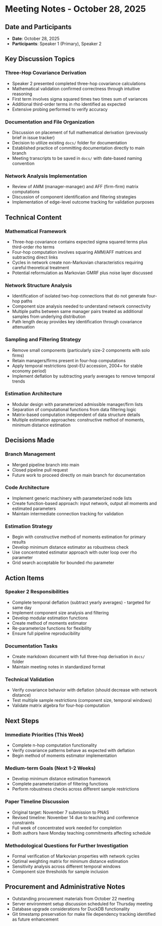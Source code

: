 # Meeting Notes - October 28, 2025

## Date and Participants
- **Date**: October 28, 2025
- **Participants**: Speaker 1 (Primary), Speaker 2

## Key Discussion Topics

### Three-Hop Covariance Derivation
- Speaker 2 presented completed three-hop covariance calculations
- Mathematical validation confirmed correctness through intuitive reasoning
- First term involves sigma squared times two times sum of variances  
- Additional third-order terms in rho identified as expected
- Extensive probing performed to verify accuracy

### Documentation and File Organization
- Discussion on placement of full mathematical derivation (previously brief in issue tracker)
- Decision to utilize existing `docs/` folder for documentation
- Established practice of committing documentation directly to main branch
- Meeting transcripts to be saved in `docs/` with date-based naming convention

### Network Analysis Implementation
- Review of AMM (manager-manager) and AFF (firm-firm) matrix computations
- Discussion of component identification and filtering strategies
- Implementation of edge-level outcome tracking for validation purposes

## Technical Content

### Mathematical Framework
- Three-hop covariance contains expected sigma squared terms plus third-order rho terms
- Four-hop computation involves squaring AMM/AFF matrices and subtracting direct links
- Cycles in network create non-Markovian characteristics requiring careful theoretical treatment
- Potential reformulation as Markovian GMRF plus noise layer discussed

### Network Structure Analysis
- Identification of isolated two-hop connections that do not generate four-hop paths
- Component size analysis needed to understand network connectivity
- Multiple paths between same manager pairs treated as additional samples from underlying distribution
- Path length decay provides key identification through covariance attenuation

### Sampling and Filtering Strategy
- Remove small components (particularly size-2 components with solo firms)
- Retain managers/firms present in four-hop computations
- Apply temporal restrictions (post-EU accession, 2004+ for stable economy period)
- Implement deflation by subtracting yearly averages to remove temporal trends

### Estimation Architecture
- Modular design with parameterized admissible manager/firm lists
- Separation of computational functions from data filtering logic
- Matrix-based computation independent of data structure details
- Multiple estimation approaches: constructive method of moments, minimum distance estimation

## Decisions Made

### Branch Management
- Merged pipeline branch into main
- Closed pipeline pull request
- Future work to proceed directly on main branch for documentation

### Code Architecture
- Implement generic machinery with parameterized node lists
- Create function-based approach: input network, output all moments and estimated parameters
- Maintain intermediate connection tracking for validation

### Estimation Strategy
- Begin with constructive method of moments estimation for primary results
- Develop minimum distance estimator as robustness check
- Use concentrated estimator approach with outer loop over rho parameter
- Grid search acceptable for bounded rho parameter

## Action Items

### Speaker 2 Responsibilities
- Complete temporal deflation (subtract yearly averages) - targeted for same day
- Implement component size analysis and filtering
- Develop modular estimation functions
- Create method of moments estimator
- Re-parameterize functions for flexibility
- Ensure full pipeline reproducibility

### Documentation Tasks
- Create markdown document with full three-hop derivation in `docs/` folder
- Maintain meeting notes in standardized format

### Technical Validation
- Verify covariance behavior with deflation (should decrease with network distance)
- Test multiple sample restrictions (component size, temporal windows)
- Validate matrix algebra for four-hop computation

## Next Steps

### Immediate Priorities (This Week)
- Complete n-hop computation functionality
- Verify covariance patterns behave as expected with deflation
- Begin method of moments estimator implementation

### Medium-term Goals (Next 1-2 Weeks)
- Develop minimum distance estimation framework
- Complete parameterization of filtering functions
- Perform robustness checks across different sample restrictions

### Paper Timeline Discussion
- Original target: November 7 submission to PNAS
- Revised timeline: November 14 due to teaching and conference constraints
- Full week of concentrated work needed for completion
- Both authors have Monday teaching commitments affecting schedule

### Methodological Questions for Further Investigation
- Formal verification of Markovian properties with network cycles
- Optimal weighting matrix for minimum distance estimation
- Sensitivity analysis across different temporal windows
- Component size thresholds for sample inclusion

## Procurement and Administrative Notes
- Outstanding procurement materials from October 22 meeting
- Server environment setup discussion scheduled for Thursday meeting
- Database upgrade considerations for DuckDB functionality
- Git timestamp preservation for make file dependency tracking identified as future enhancement
